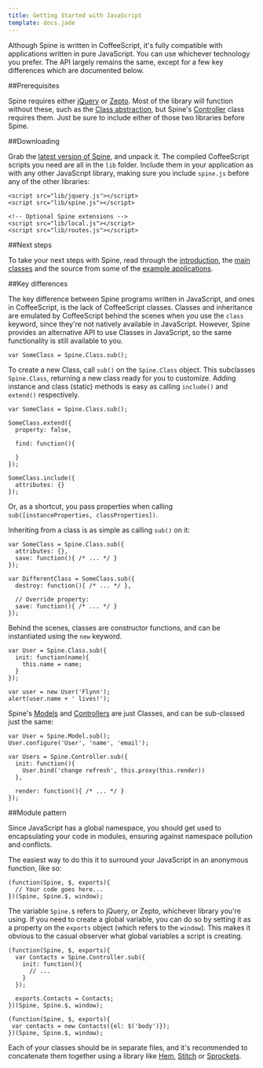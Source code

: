 ```yaml
---
title: Getting Started with JavaScript
template: docs.jade
---
```


Although Spine is written in CoffeeScript, it's fully compatible with applications written in pure JavaScript. You can use whichever technology you prefer. The API largely remains the same, except for a few key differences which are documented below. 

##Prerequisites

Spine requires either [jQuery](http://jquery.com) or [Zepto](http://zeptojs.com). Most of the library will function without these, such as the [Class abstraction](<%= docs_path("classes") %>), but Spine's [Controller](<%= docs_path("controllers") %>) class requires them. Just be sure to include either of those two libraries before Spine.

##Downloading

Grab the [latest version of Spine](<%= pages_path("download") %>), and unpack it. The compiled CoffeeScript scripts you need are all in the `lib` folder. Include them in your application as with any other JavaScript library, making sure you include `spine.js` before any of the other libraries:

    <script src="lib/jquery.js"></script>
    <script src="lib/spine.js"></script>
    
    <!-- Optional Spine extensions -->
    <script src="lib/local.js"></script>
    <script src="lib/routes.js"></script>

##Next steps

To take your next steps with Spine, read through the [introduction](<%= docs_path("introduction") %>), the [main](<%= docs_path("models") %>) [classes](<%= docs_path("controllers") %>) and the source from some of the [example applications](<%= pages_path("examples") %>).

##Key differences

The key difference between Spine programs written in JavaScript, and ones in CoffeeScript, is the lack of CoffeeScript classes. Classes and inheritance are emulated by CoffeeScript behind the scenes when you use the `class` keyword, since they're not natively available in JavaScript. However, Spine provides an alternative API to use Classes in JavaScript, so the same functionality is still available to you.

    var SomeClass = Spine.Class.sub();
    
To create a new Class, call `sub()` on the `Spine.Class` object. This subclasses `Spine.Class`, returning a new class ready for you to customize. Adding instance and class (static) methods is easy as calling `include()` and `extend()` respectively.

    var SomeClass = Spine.Class.sub();
    
    SomeClass.extend({
      property: false,
      
      find: function(){
        
      }
    });
    
    SomeClass.include({
      attributes: {}
    });
    
Or, as a shortcut, you pass properties when calling `sub([instanceProperties, classProperties])`.

Inheriting from a class is as simple as calling `sub()` on it:

    var SomeClass = Spine.Class.sub({
      attributes: {},
      save: function(){ /* ... */ }
    });
    
    var DifferentClass = SomeClass.sub({
      destroy: function(){ /* ... */ },

      // Override property: 
      save: function(){ /* ... */ }
    });
    
Behind the scenes, classes are constructor functions, and can be instantiated using the `new` keyword.

    var User = Spine.Class.sub({
      init: function(name){
        this.name = name;
      }
    });
    
    var user = new User('Flynn');
    alert(user.name + ' lives!');
    
Spine's [Models](<%= docs_path("models") %>) and [Controllers](<%= docs_path("controllers") %>) are just Classes, and can be sub-classed just the same:

    var User = Spine.Model.sub();
    User.configure('User', 'name', 'email');
    
    var Users = Spine.Controller.sub({
      init: function(){
        User.bind('change refresh', this.proxy(this.render))
      },
      
      render: function(){ /* ... */ }
    });

##Module pattern

Since JavaScript has a global namespace, you should get used to encapsulating your code in modules, ensuring against namespace pollution and conflicts. 

The easiest way to do this it to surround your JavaScript in an anonymous function, like so:

    (function(Spine, $, exports){
      // Your code goes here...
    })(Spine, Spine.$, window);
    
The variable `Spine.$` refers to jQuery, or Zepto, whichever library you're using. If you need to create a global variable, you can do so by setting it as a property on the `exports` object (which refers to the `window`). This makes it obvious to the casual observer what global variables a script is creating.
    
    (function(Spine, $, exports){
      var Contacts = Spine.Controller.sub({
        init: function(){
          // ...
        }
      });
      
      exports.Contacts = Contacts;
    })(Spine, Spine.$, window);
    
    (function(Spine, $, exports){
     var contacts = new Contacts({el: $('body')});
    })(Spine, Spine.$, window);
    
Each of your classes should be in separate files, and it's recommended to concatenate them together using a library like [Hem](<%= docs_path("hem") %>), [Stitch](https://github.com/sstephenson/stitch) or [Sprockets](https://github.com/sstephenson/sprockets). 

<script>
  jQuery(function($){
    // Select JavaScript docs by default
    $('select#preview').val('JavaScript').change()
  });
</script>
